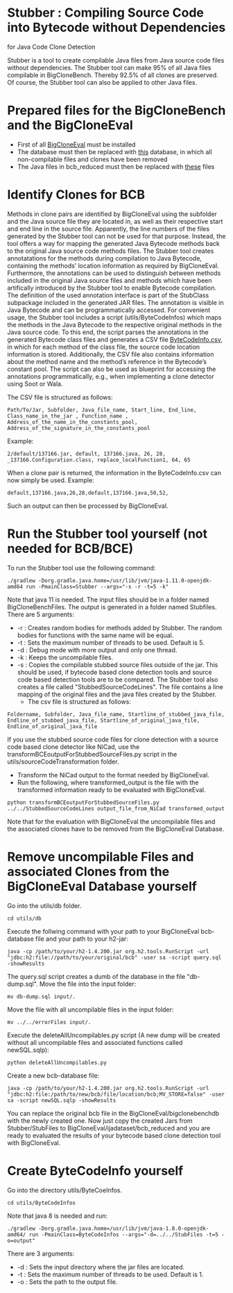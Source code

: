 
# Stubber : Compiling Source Code into Bytecode without Dependencies
for Java Code Clone Detection

Stubber is a tool to create compilable Java files from Java source code files without dependencies. The Stubber tool can make 95% of all Java files compilable in BigCloneBench. Thereby 92.5% of all clones are preserved. Of course, the Stubber tool can also be applied to other Java files.

# Prepared files for the BigCloneBench and the BigCloneEval
* First of all [BigCloneEval](https://github.com/jeffsvajlenko/BigCloneEval) must be installed
* The database must then be replaced with [this](https://drive.google.com/file/d/1c95ubC-UBCAU0rudj6_UWSaE926qPxq_/view?usp=sharing) database, in which all non-compilable files and clones have been removed
* The Java files in bcb_reduced must then be replaced with [these](https://drive.google.com/file/d/1-tjdLO3LUny1Kv6Nd1wHpiaXrK45_IPA/view?usp=sharing) files

# Identify Clones for BCB 
Methods in clone pairs are identified by BigCloneEval using the subfolder and the Java source file they are located in, as well as their respective start and end line in the source file. Apparently, the line numbers of the files generated by the Stubber tool can not be used for that purpose. Instead, the tool offers a way for mapping the generated Java Bytecode methods back to the original Java source code methods files.
The Stubber tool creates annotatations for the methods during compilation to Java Bytecode, containing the methods’ location information as required by BigCloneEval. Furthermore, the annotations can be used to distinguish between methods included in the original Java source files and methods which have been artifically introduced by the Stubber tool to enable Bytecode compilation. The definition of the used annotation interface is part of the StubClass subpackage included in the generated JAR files. The annotation is visible in Java Bytecode and can be programmatically accessed. For convenient usage, the Stubber tool includes a script (utils/ByteCodeInfos) which maps the methods in the Java Bytecode to the respective original methods in the Java source code. To this end, the script parses the annotations in the generated Bytecode class files and generates a CSV file [ByteCodeInfo.csv](https://drive.google.com/file/d/17WpHUHYJrY0c8HD3-53GJXe-hgpg_GZa/view?usp=sharing), in which for each method of the class file, the source code location information is stored. Additionally, the CSV file also contains information about the method name and the method’s reference in the Bytecode’s constant pool. The script can also be used as blueprint for accessing the annotations programmatically, e.g., when implementing a clone detector using Soot or Wala.

The CSV file is structured as follows:
```
Path/To/Jar, Subfolder, Java_file_name, Start_line, End_line, Class_name_in_the_jar , Function_name , Address_of_the_name_in_the_constants_pool, Address_of_the_signature_in_the_constants_pool
```
Example:
```
2/default/137166.jar, default, 137166.java, 26, 28, _137166.Configuration.class, replace_localFunction1, 64, 65
```

When a clone pair is returned, the information in the ByteCodeInfo.csv can now simply be used. 
Example:
```
default,137166.java,26,28,default,137166.java,50,52,
```
Such an output can then be processed by BigCloneEval.

# Run the Stubber tool yourself (not needed for BCB/BCE)
To run the Stubber tool use the following command:
```
./gradlew -Dorg.gradle.java.home=/usr/lib/jvm/java-1.11.0-openjdk-amd64 run -PmainClass=Stubber --args="-s -r -t=5 -k"
```
Note that java 11 is needed. 
The input files should be in a folder named BigCloneBenchFiles. The output is generated in a folder named Stubfiles.
There are 5 arguments:
* -r : Creates random bodies for methods added by Stubber. The random bodies for functions with the same name will be equal.
* -t : Sets the maximum number of threads to be used. Default is 5.
* -d : Debug mode with more output and only one thread.
* -k : Keeps the uncompilable files.
* -s : Copies the compilable stubbed source files outside of the jar. This should be used, if bytecode based clone detection tools and source code based detection tools are to be compared. The Stubber tool also creates a file called "StubbedSourceCodeLines". The file contains a line mapping of the original files and the java files created by the Stubber. 
	* The csv file is structured as follows:
``` 
Foldername, Subfolder, Java_file_name, Startline_of_stubbed_java_file, Endline_of_stubbed_java_file, Startline_of_original_java_file, Endline_of_original_java_file
```
If you use the stubbed source code files for clone detection with a source code based clone detector like NiCad, use the transformBCEoutputForStubbedSourceFiles.py script in the utils/sourceCodeTransformation folder.
* Transform the NiCad output to the format needed by BigCloneEval.
* Run the following, where transformed_output is the file with the transformed information ready to be evaluated with BigCloneEval.
```
python transformBCEoutputForStubbedSourceFiles.py ../../StubbedSourceCodeLines output_file_from_NiCad transformed_output
```
Note that for the evaluation with BigCloneEval the uncompilable files and the associated clones have to be removed from the BigCloneEval Database.

# Remove uncompilable Files and associated Clones from the BigCloneEval Database yourself

Go into the utils/db folder.
```
cd utils/db
```
Execute the follwing command with your path to your BigCloneEval bcb-database file and your path to your h2-jar:
```
java -cp /path/to/your/h2-1.4.200.jar org.h2.tools.RunScript -url "jdbc:h2:file://path/to/your/original/bcb" -user sa -script query.sql -showResults
```
The query.sql script creates a dumb of the database in the file "db-dump.sql". 
Move the file into the input folder:
```
mv db-dump.sql input/.
```
Move the file with all uncompilable files in the input folder:
```
mv ../../errorFiles input/. 
```
Execute the deleteAllUncompilables.py script (A new dump will be created without all uncompilable files and associated functions called newSQL.sqlp):
```
python deleteAllUncompilables.py
```
Create a new bcb-database file:
```
java -cp /path/to/your/h2-1.4.200.jar org.h2.tools.RunScript -url "jdbc:h2:file:/path/to/new/bcb/file/location/bcb;MV_STORE=false" -user sa -script newSQL.sqlp -showResults
```
You can replace the original bcb file in the BigCloneEval/bigclonebenchdb with the newly created one. Now just copy the created Jars from Stubber/StubFiles to BigCloneEval/ijadataset/bcb_reduced and you are ready to evaluated the results of your bytecode based clone detection tool with BigCloneEval.

# Create ByteCodeInfo yourself
Go into the directory utils/ByteCoeInfos. 
```
cd utils/ByteCodeInfos
```
Note that java 8 is needed and run:
```
./gradlew -Dorg.gradle.java.home=/usr/lib/jvm/java-1.8.0-openjdk-amd64/ run -PmainClass=ByteCodeInfos --args="-d=../../StubFiles -t=5 -o=output"
```
There are 3 arguments:
* -d : Sets the input directory where the jar files are located.
* -t : Sets the maximum number of threads to be used. Default is 1.
* -o : Sets the path  to the output file.
